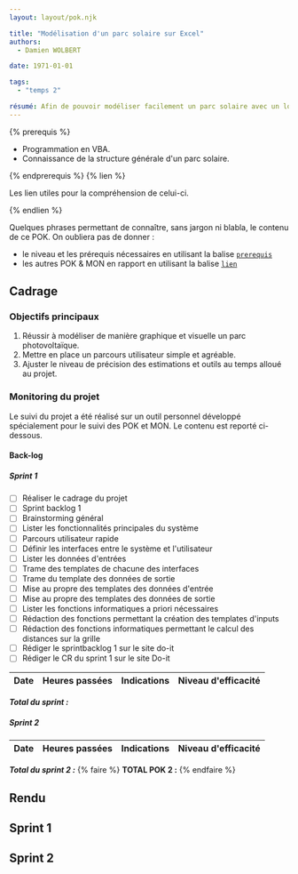 ```yaml
---
layout: layout/pok.njk

title: "Modélisation d'un parc solaire sur Excel"
authors:
  - Damien WOLBERT

date: 1971-01-01

tags:
  - "temps 2"

résumé: Afin de pouvoir modéliser facilement un parc solaire avec un logiciel connu et utilisé par tous (Excel), ce POK me permettra de mettre en pratique mes connaissances en VBA et de mettre en place un outil permettant l'estimation des quantitatifs de câbles nécessaire la construction d'un parc solaire.
---
```


{% prerequis %}

- Programmation en VBA.
- Connaissance de la structure générale d'un parc solaire.

{% endprerequis %}
{% lien %}

Les lien utiles pour la compréhension de celui-ci.

{% endlien %}

Quelques phrases permettant de connaître, sans jargon ni blabla, le contenu de ce POK. On oubliera pas de donner :

- le niveau et les prérequis nécessaires en utilisant la balise [`prerequis`](/cs/contribuer-au-site/#prerequis)
- les autres POK & MON en rapport en utilisant la balise [`lien`](/cs/contribuer-au-site/#lien)

## Cadrage

### Objectifs principaux

1. Réussir à modéliser de manière graphique et visuelle un parc photovoltaïque.
2. Mettre en place un parcours utilisateur simple et agréable.
3. Ajuster le niveau de précision des estimations et outils au temps alloué au projet.

### Monitoring du projet

Le suivi du projet a été réalisé sur un outil personnel développé spécialement pour le suivi des POK et MON. Le contenu est reporté ci-dessous.

#### Back-log
##### Sprint 1

- [ ] Réaliser le cadrage du projet
- [ ] Sprint backlog 1
- [ ] Brainstorming général
- [ ] Lister les fonctionnalités principales du système
- [ ] Parcours utilisateur rapide
- [ ] Définir les interfaces entre le système et l'utilisateur
- [ ] Lister les données d'entrées
- [ ] Trame des templates de chacune des interfaces
- [ ] Trame du template des données de sortie
- [ ] Mise au propre des templates des données d'entrée
- [ ] Mise au propre des templates des données de sortie
- [ ] Lister les fonctions informatiques a priori nécessaires
- [ ] Rédaction des fonctions permettant la création des templates d'inputs
- [ ] Rédaction des fonctions informatiques permettant le calcul des distances sur la grille
- [ ] Rédiger le sprintbacklog 1 sur le site do-it
- [ ] Rédiger le CR du sprint 1 sur le site Do-it

| Date | Heures passées | Indications | Niveau d'efficacité |
| -------- | -------- |-------- | -------- |
***Total du sprint :***

##### Sprint 2


| Date | Heures passées | Indications | Niveau d'efficacité |
| -------- | -------- |-------- | -------- |

***Total du sprint 2 :***
{% faire %}
**TOTAL POK 2 :**
{% endfaire %}

## Rendu

## Sprint 1


## Sprint 2
